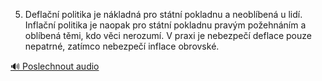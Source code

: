 
5. Deflační politika je nákladná pro státní pokladnu a neoblíbená u lidí. Inflační politika je naopak pro státní pokladnu pravým požehnáním a oblíbená těmi, kdo věci nerozumí. V praxi je nebezpečí deflace pouze nepatrné, zatímco nebezpečí inflace obrovské.

[🔊 Poslechnout audio](/data/7-paragraphs/audio/chapter_86/para_012-5-Deflan-politika-je-nkladn-pro-sttn-poklad.mp3)
